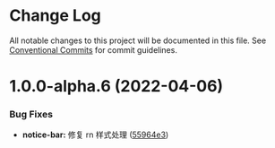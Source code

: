 # Change Log

All notable changes to this project will be documented in this file.
See [Conventional Commits](https://conventionalcommits.org) for commit guidelines.

# 1.0.0-alpha.6 (2022-04-06)

### Bug Fixes

- **notice-bar:** 修复 rn 样式处理 ([55964e3](https://code.amh-group.com/h5developer/basebuild/views/fta-view/commits/55964e39a882d6f597fe572c43ba7a06fa70df6c))
